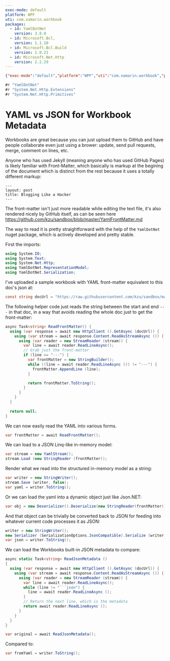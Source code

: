 ```yaml
---
exec-mode: default
platform: WPF
uti: com.xamarin.workbook
packages:
  - id: YamlDotNet
    version: 3.8.0
  - id: Microsoft.Bcl,
    version: 1.1.10
  - id: Microsoft.Bcl.Build
    version: 1.0.21
  - id: Microsoft.Net.Http
    version: 2.2.29
---
```

```json
{"exec-mode":"default","platform":"WPF","uti":"com.xamarin.workbook","packages":[{"id":"YamlDotNet","version":"3.8.0"},{"id":"Microsoft.Bcl","version":"1.1.10"}x,{"id":"Microsoft.Bcl.Build","version":"1.0.21"},{"id":"Microsoft.Net.Http","version":"2.2.29"}]}
```

```csharp
#r "YamlDotNet"
#r "System.Net.Http.Extensions"
#r "System.Net.Http.Primitives"
```

# YAML vs JSON for Workbook Metadata

Workbooks are great because you can just upload them to GitHub and have people collaborate
even just using a brower: update, send pull requests, merge, comment on lines, etc.

Anyone who has used Jekyll (meaning anyone who has used GitHub Pages) is likely familiar
with Front-Matter, which basically is markup at the begining of the document which is
distinct from the rest because it uses a totally different markup:

    ---
    layout: post
    title: Blogging Like a Hacker
    ---

The front-matter isn't just more readable while editing the text file, it's also 
rendered nicely by GitHub itself, as can be seen here https://github.com/kzu/sandbox/blob/master/YamlFrontMatter.md 

The way to read it is pretty straightforward with the help of the `YamlDotNet` nuget
package, which is actively developed and pretty stable.

First the imports:

```csharp
using System.IO;
using System.Text;
using System.Net.Http;
using YamlDotNet.RepresentationModel;
using YamlDotNet.Serialization;
```

I've uploaded a sample workbook with YAML front-matter equivalent to this doc's json at:

```csharp
const string docUrl = "https://raw.githubusercontent.com/kzu/sandbox/master/YamlFrontMatter.md";
```

The following helper code just reads the string between the start and end `---` in that doc, 
in a way that avoids reading the whole doc just to get the front-matter: 

```csharp
async Task<string> ReadFrontMatter() {
  using (var response = await new HttpClient ().GetAsync (docUrl)) {
    using (var stream = await response.Content.ReadAsStreamAsync ()) {
      using (var reader = new StreamReader (stream)) {
        var line = await reader.ReadLineAsync();
        // Grab just the front-matter
        if (line == "---") {
          var frontMatter = new StringBuilder();
          while ((line = await reader.ReadLineAsync ()) != "---") {
            frontMatter.AppendLine (line);
          }

          return frontMatter.ToString();
        }
      }
    }
  }
  
  return null;
}
```

We can now easily read the YAML into various forms.

```csharp
var frontMatter = await ReadFrontMatter();
```

We can load to a JSON Linq-like in-memory model:
```csharp
var stream = new YamlStream();
stream.Load (new StringReader (frontMatter));
```

Render what we read into the structured in-memory model 
as a string:
```csharp
var writer = new StringWriter();
stream.Save (writer, false);
var yaml = writer.ToString();
```

Or we can load the yaml into a dynamic object just like 
Json.NET:

```csharp
var obj = new Deserializer().Deserialize(new StringReader(frontMatter));
```


And that object can be trivially be converted back to JSON for feeding 
into whatever current code processes it as JSON:

```csharp
writer = new StringWriter();
new Serializer (SerializationOptions.JsonCompatible).Serialize (writer, obj);
var json = writer.ToString();
```

We can load the Workbooks built-in JSON metadata to compare:

```csharp
async static Task<string> ReadJsonMetadata ()
{
  using (var response = await new HttpClient ().GetAsync (docUrl)) {
    using (var stream = await response.Content.ReadAsStreamAsync ()) {
      using (var reader = new StreamReader (stream)) {
        var line = await reader.ReadLineAsync();
        while (line != "```json") {
          line = await reader.ReadLineAsync ();
        }
        // Return the next line, which is the metadata
        return await reader.ReadLineAsync ();
      }
    }
  }
}
```

```csharp
var original = await ReadJsonMetadata();
```
Compared to:
```csharp
var fromYaml = writer.ToString(); 
```
